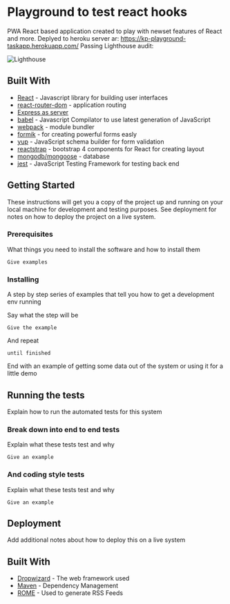 # Playground to test react hooks

PWA React based application created to play with newset features of React and more. 
Deplyed to heroku server ar: https://kp-playground-taskapp.herokuapp.com/
Passing Lighthouse audit:
<p>
    <img src="client/img/lighthouseaudit.png" alt="Lighthouse" class="scale" />
</p>

## Built With

* [React](https://reactjs.org/) - Javascript library for building user interfaces
* [react-router-dom](https://www.npmjs.com/package/react-router-dom) - application routing
* [Express as server](https://expressjs.com/)
* [babel](https://babeljs.io/) - Javascript Compilator to use latest generation of JavaScript
* [webpack](https://webpack.js.org/) - module bundler
* [formik](https://github.com/jaredpalmer/formik) - for creating powerful forms easly
* [yup](https://github.com/jquense/yup) - JavaScript schema builder for form validation
* [reactstrap](https://reactstrap.github.io/) - bootstrap 4 components for React for creating layout
* [mongodb/mongoose](https://www.mongodb.com/) - database
* [jest](https://jestjs.io/) - JavaScript Testing Framework for testing back end



## Getting Started

These instructions will get you a copy of the project up and running on your local machine for development and testing purposes. See deployment for notes on how to deploy the project on a live system.

### Prerequisites

What things you need to install the software and how to install them

```
Give examples
```

### Installing

A step by step series of examples that tell you how to get a development env running

Say what the step will be

```
Give the example
```

And repeat

```
until finished
```

End with an example of getting some data out of the system or using it for a little demo

## Running the tests

Explain how to run the automated tests for this system

### Break down into end to end tests

Explain what these tests test and why

```
Give an example
```

### And coding style tests

Explain what these tests test and why

```
Give an example
```

## Deployment

Add additional notes about how to deploy this on a live system

## Built With

* [Dropwizard](http://www.dropwizard.io/1.0.2/docs/) - The web framework used
* [Maven](https://maven.apache.org/) - Dependency Management
* [ROME](https://rometools.github.io/rome/) - Used to generate RSS Feeds

